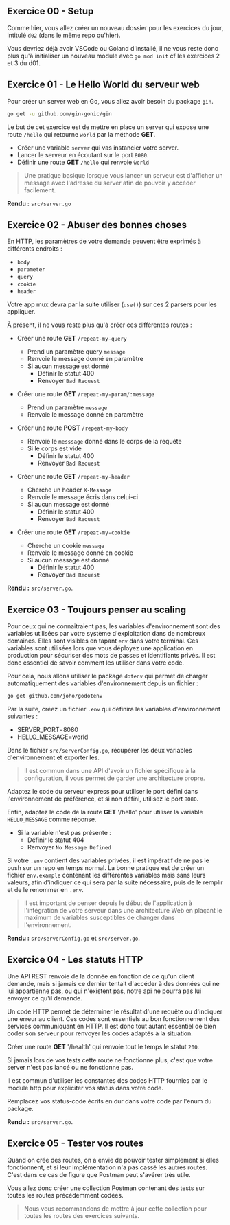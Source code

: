 ## Exercice 00 - Setup

Comme hier, vous allez créer un nouveau dossier pour les exercices du jour, intitulé `d02` (dans le même repo qu'hier).

Vous devriez déjà avoir VSCode ou Goland d'installé, il ne vous reste donc plus qu'à initialiser un nouveau module avec `go mod init` cf les exercices 2 et 3 du d01.

## Exercice 01 - Le Hello World du serveur web

Pour créer un server web en Go, vous allez avoir besoin du package `gin`.

```sh
go get -u github.com/gin-gonic/gin
```

Le but de cet exercice est de mettre en place un server qui expose une route `/hello` qui retourne `world` par la méthode **GET**.

- Créer une variable `server` qui vas instancier votre server.
- Lancer le serveur en écoutant sur le port `8080`.
- Définir une route **GET** `/hello` qui renvoie `ẁorld`

> Une pratique basique lorsque vous lancer un serveur est d'afficher un message avec l'adresse du server afin de pouvoir y accéder facilement.

**Rendu :** `src/server.go`

## Exercice 02 - Abuser des bonnes choses

En HTTP, les paramètres de votre demande peuvent être exprimés à différents endroits :

- `body`
- `parameter`
- `query`
- `cookie`
- `header`

Votre app mux devra par la suite utiliser (`use()`) sur ces 2 parsers pour les appliquer.
  
À présent, il ne vous reste plus qu'à créer ces différentes routes :

- Créer une route **GET** `/repeat-my-query`
  - Prend un paramètre query `message`
  - Renvoie le message donné en paramètre
  - Si aucun message est donné
    - Définir le statut 400
    - Renvoyer `Bad Request`

- Créer une route **GET** `/repeat-my-param/:message`
  - Prend un paramètre `message`
  - Renvoie le message donné en paramètre

- Créer une route **POST** `/repeat-my-body`
  - Renvoie le `messsage` donné dans le corps de la requête
  - Si le corps est vide
    - Définir le statut 400
    - Renvoyer `Bad Request`

- Créer une route **GET** `/repeat-my-header`
  - Cherche un header `X-Message`
  - Renvoie le message écris dans celui-ci
  - Si aucun message est donné
    - Définir le statut 400
    - Renvoyer `Bad Request`

- Créer une route **GET** `/repeat-my-cookie`
  - Cherche un cookie `message`
  - Renvoie le message donné en cookie
  - Si aucun message est donné
    - Définir le statut 400
    - Renvoyer `Bad Request`

**Rendu :** `src/server.go`.

## Exercice 03 - Toujours penser au scaling

Pour ceux qui ne connaitraient pas, les variables d'environnement sont des variables utilisées par votre système d'exploitation dans de nombreux domaines. Elles sont visibles en tapant `env` dans votre terminal.
Ces variables sont utilisées lors que vous déployez une application en production pour sécuriser des mots de passes et identifiants privés.
Il est donc essentiel de savoir comment les utiliser dans votre code.

Pour cela, nous allons utiliser le package `dotenv` qui permet de charger automatiquement des variables d'environnement depuis un fichier :

```sh
go get github.com/joho/godotenv
```

Par la suite, créez un fichier `.env` qui définira les variables d'environnement suivantes :
  - SERVER_PORT=8080
  - HELLO_MESSAGE=world

Dans le fichier `src/serverConfig.go`, récupérer les deux variables d'environnement et exporter les.

> Il est commun dans une API d'avoir un fichier spécifique à la configuration, il vous permet de garder une architecture propre.

Adaptez le code du serveur express pour utiliser le port défini dans l'environnement de préférence, et si non défini, utilisez le port `8080`.

Enfin, adaptez le code de la route **GET** '/hello' pour utiliser la variable `HELLO_MESSAGE` comme réponse.
  - Si la variable n'est pas présente :
      - Définir le statut 404
      - Renvoyer `No Message Defined`

Si votre `.env` contient des variables privées, il est impératif de ne pas le push sur un repo en temps normal.
La bonne pratique est de créer un fichier `env.example` contenant les différentes variables mais sans leurs valeurs, afin d'indiquer ce qui sera par la suite nécessaire, puis de le remplir et de le renommer en `.env`.

> Il est important de penser depuis le début de l'application à l'intégration de votre serveur dans une architecture Web en plaçant le maximum de variables susceptibles de changer dans l'environnement.

**Rendu :** `src/serverConfig.go` et `src/server.go`.

## Exercice 04 - Les statuts HTTP

Une API REST renvoie de la donnée en fonction de ce qu'un client demande, mais si jamais ce dernier tentait d'accéder à des données qui ne lui appartienne pas, ou qui n'existent pas, notre api ne pourra pas lui envoyer ce qu'il demande.  

Un code HTTP permet de déterminer le résultat d'une requête ou d'indiquer une erreur au client. Ces codes sont essentiels au bon fonctionnement des services communiquant en HTTP. Il est donc tout autant essentiel de bien coder son serveur pour renvoyer les codes adaptés à la situation.

Créer une route **GET** '/health' qui renvoie tout le temps le statut `200`.  

Si jamais lors de vos tests cette route ne fonctionne plus, c'est que votre server n'est pas lancé ou ne fonctionne pas.

Il est commun d'utiliser les constantes des codes HTTP fournies par le module http pour expliciter vos status dans votre code.

Remplacez vos status-code écrits en dur dans votre code par l'enum du package.

**Rendu :** `src/server.go`.

## Exercice 05 - Tester vos routes

Quand on crée des routes, on a envie de pouvoir tester simplement si elles fonctionnent, et si leur implémentation n'a pas cassé les autres routes.
C'est dans ce cas de figure que Postman peut s'avérer très utile.

Vous allez donc créer une collection Postman contenant des tests sur toutes les routes précédemment codées.

> Nous vous recommandons de mettre à jour cette collection pour toutes les routes des exercices suivants.


